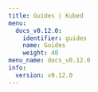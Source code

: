 ```yaml
---
title: Guides | Kubed
menu:
  docs_v0.12.0:
    identifier: guides
    name: Guides
    weight: 40
menu_name: docs_v0.12.0
info:
  version: v0.12.0
---
```


